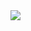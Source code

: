 <a href="#">
  <img align="center" src="https://github-readme-stats.vercel.app/api?username=dennisrogersdev&hide=stars,commits,prs,issues,contribs&count_private=true&show_icons=true&theme=nord&langs_count=10" />
</a>
